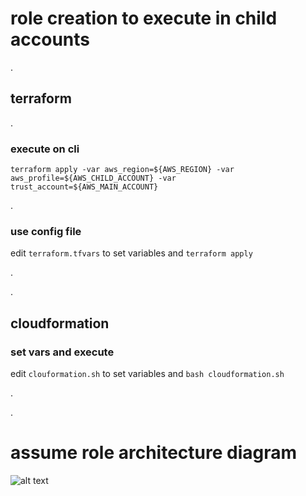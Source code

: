 # role creation to execute in child accounts

.

## terraform

.

### execute on cli
`terraform apply -var aws_region=${AWS_REGION} -var aws_profile=${AWS_CHILD_ACCOUNT} -var trust_account=${AWS_MAIN_ACCOUNT}`

.

### use config file
edit `terraform.tfvars` to set variables and `terraform apply`

.

.

## cloudformation

### set vars and execute
edit `clouformation.sh` to set variables and `bash cloudformation.sh`

.

.

# assume role architecture diagram


![alt text](https://github.com/LucidumInc/lucidum-ami-deployment-seed/blob/master/assume-role.jpg?raw=true)
